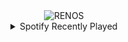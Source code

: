 <div align="center">
<picture>
    <source media="(prefers-color-scheme: dark)" srcset="https://i.ibb.co/fnpfcyn/output-gif.gif">
    <source media="(prefers-color-scheme: light)" srcset="https://i.ibb.co/fnpfcyn/output-gif.gif">
    <img alt="RENOS" src="https://i.ibb.co/fnpfcyn/output-gif.gif">
</picture>
<details>
<summary>Spotify Recently Played</summary>
<img src="https://spotify-recently-played-readme.vercel.app/api?user=31d6d6zerc5ct6kck32na2ozsqf4&unique=1&width=400" alt="Spotify" />
</details>
</div>

<!-- Image deletion URL: https://ibb.co/4YTzQXY/cebdd6bc6efe46c3bafbf6e847b86a97 -->